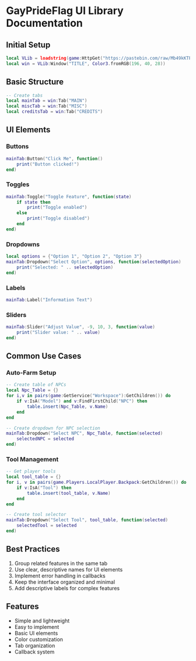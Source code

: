 # GayPrideFlag UI Library Documentation

## Initial Setup
```lua:setup.lua
local VLib = loadstring(game:HttpGet("https://pastebin.com/raw/Mb49kKTP"))()
local win = VLib:Window("TITLE", Color3.fromRGB(196, 40, 28))
```

## Basic Structure
```lua:structure.lua
-- Create tabs
local mainTab = win:Tab("MAIN")
local miscTab = win:Tab("MISC")
local creditsTab = win:Tab("CREDITS")
```

## UI Elements

### Buttons
```lua:elements/button.lua
mainTab:Button("Click Me", function()
    print("Button clicked!")
end)
```

### Toggles
```lua:elements/toggle.lua
mainTab:Toggle("Toggle Feature", function(state)
    if state then
        print("Toggle enabled")
    else
        print("Toggle disabled")
    end
end)
```

### Dropdowns
```lua:elements/dropdown.lua
local options = {"Option 1", "Option 2", "Option 3"}
mainTab:Dropdown("Select Option", options, function(selectedOption)
    print("Selected: " .. selectedOption)
end)
```

### Labels
```lua:elements/label.lua
mainTab:Label("Information Text")
```

### Sliders
```lua:elements/slider.lua
mainTab:Slider("Adjust Value", -9, 10, 3, function(value)
    print("Slider value: " .. value)
end)
```

## Common Use Cases

### Auto-Farm Setup
```lua:examples/autofarm.lua
-- Create table of NPCs
local Npc_Table = {}
for i,v in pairs(game:GetService("Workspace"):GetChildren()) do 
    if v:IsA("Model") and v:FindFirstChild("NPC") then
        table.insert(Npc_Table, v.Name)
    end 
end

-- Create dropdown for NPC selection
mainTab:Dropdown("Select NPC", Npc_Table, function(selected)
    selectedNPC = selected
end)
```

### Tool Management
```lua:examples/tools.lua
-- Get player tools
local tool_table = {}
for i, v in pairs(game.Players.LocalPlayer.Backpack:GetChildren()) do
    if v:IsA("Tool") then
        table.insert(tool_table, v.Name)
    end
end

-- Create tool selector
mainTab:Dropdown("Select Tool", tool_table, function(selected)
    selectedTool = selected
end)
```

## Best Practices
1. Group related features in the same tab
2. Use clear, descriptive names for UI elements
3. Implement error handling in callbacks
4. Keep the interface organized and minimal
5. Add descriptive labels for complex features

## Features
- Simple and lightweight
- Easy to implement
- Basic UI elements
- Color customization
- Tab organization
- Callback system
